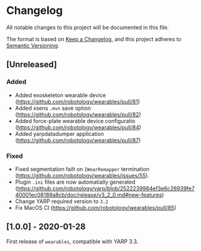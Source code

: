 # Changelog
All notable changes to this project will be documented in this file.

The format is based on [Keep a Changelog](https://keepachangelog.com/en/1.0.0/),
and this project adheres to [Semantic Versioning](https://semver.org/spec/v2.0.0.html).

## [Unreleased]

### Added
- Added exoskeleton wearable device (https://github.com/robotology/wearables/pull/81)
- Added xsens `.mvn` save option (https://github.com/robotology/wearables/pull/82)
- Added force-plate wearable device configuratio (https://github.com/robotology/wearables/pull/84)
- Added yarpdatadumper application (https://github.com/robotology/wearables/pull/87)

### Fixed 
- Fixed segmentation failt on `IWearRemapper` termination (https://github.com/robotology/wearables/issues/55).
- Plugin `.ini` files are now automatially generated (https://github.com/robotology/yarp/blob/2522239984ef3e6c26939fe740001ec08189a8cb/doc/release/v3_2_0.md#new-features)
- Change YARP required version to `3.2`
- Fix MacOS CI (https://github.com/robotology/wearables/pull/85)

## [1.0.0] - 2020-01-28

First release of `wearables`, compatible with YARP 3.3.

